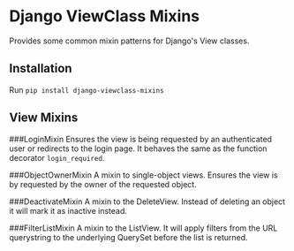 Django ViewClass Mixins
=======================

Provides some common mixin patterns for Django's View classes.

Installation
------------

Run `pip install django-viewclass-mixins`

View Mixins
-----------

###LoginMixin
Ensures the view is being requested by an authenticated user or redirects to the login page. It behaves the same as the function decorator `login_required`.

###ObjectOwnerMixin
A mixin to single-object views. Ensures the view is by requested by the owner of the requested object.

###DeactivateMixin
A mixin to the DeleteView. Instead of deleting an object it will mark it as inactive instead.

###FilterListMixin
A mixin to the ListView. It will apply filters from the URL querystring to the underlying QuerySet before the list is returned.